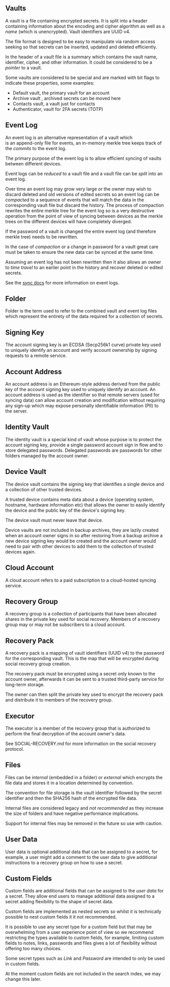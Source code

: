 ## Vaults

A vault is a file containing encrypted secrets. It is split 
into a header containing information about the encoding and 
cipher algorithm as well as a *name* (which is unencrypted). 
Vault identifiers are UUID v4.

The file format is designed to be easy to manipulate via random 
access seeking so that secrets can be inserted, updated and 
deleted efficiently.

In the header of a vault file is a summary which contains the vault 
name, identifier, cipher, and other information. It could be 
considered to be a *pointer* to a vault.

Some vaults are considered to be special and are marked with 
bit flags to indicate these properties, some examples:

* Default vault, the primary vault for an account
* Archive vault , archived secrets can be moved here
* Contacts vault, a vault just for contacts
* Authenticator, vault for 2FA secrets (TOTP)

## Event Log

An event log is an alternative representation of a vault which  
is an append-only file for events, an in-memory merkle tree 
keeps track of the *commits* to the event log.

The primary purpose of the event log is to allow efficient 
syncing of vaults between different devices.

Event logs can be *reduced* to a vault file and a vault file 
can be *split* into an event log.

Over time an event log may grow very large or the owner may wish 
to discard deleted and old versions of edited secrets so an event 
log can be *compacted* to a sequence of events that will match 
the data in the corresponding vault file but discard the history. 
The process of compaction rewrites the entire merkle tree for the 
event log so is a very destructive operation from the point of view 
of syncing between devices as the merkle trees on the different 
devices will have completely diverged.

If the password of a vault is changed the entire event log 
(and therefore merkle tree) needs to be rewritten.

In the case of *compaction* or a change in password for a 
vault great care must be taken to ensure the new data can 
be synced at the same time.

Assuming an event log has not been rewritten then it also 
allows an owner to *time travel* to an earlier point in the 
history and recover deleted or edited secrets.

See the [sync docs](/doc/sync.md) for more information 
on event logs.

## Folder

Folder is the term used to refer to the combined vault and event 
log files which represent the entirety of the data required 
for a collection of secrets.

## Signing Key

The account signing key is an ECDSA (Secp256k1 curve) private 
key used to uniquely identify an account and verify account 
ownership by signing requests to a remote service.

## Account Address

An account address is an Ethereum-style address derived from 
the public key of the account signing key used to uniquely 
identify an account. An account address is used as the identifier 
so that remote servers (used for syncing data) can allow account 
creation and modification without requiring any sign-up which 
may expose personally identifiable information (PII) to the server.

## Identity Vault

The identity vault is a special kind of vault whose purpose is 
to protect the account signing key, provide a single password 
account sign in flow and to store delegated passwords. 
Delegated passwords are passwords for other folders managed 
by the account owner.

## Device Vault

The device vault contains the signing key that identifies a single 
device and a collection of other trusted devices.

A trusted device contains meta data about a device (operating system, 
hostname, hardware information etc) that allows the owner to easily 
identify the device and the public key of the device's signing key.

The device vault must never leave that device.

Device vaults are not included in backup archives, they are lazily 
created when an account owner signs in so after restoring from a 
backup archive a new device signing key would be created and the 
account owner would need to pair with other devices to add them 
to the collection of trusted devices again.

## Cloud Account

A cloud account refers to a paid subscription to a cloud-hosted 
syncing service.

## Recovery Group

A recovery group is a collection of participants that have been 
allocated shares in the private key used for social recovery. Members 
of a recovery group may or may not be subscribers to a cloud account.

## Recovery Pack

A recovery pack is a mapping of vault identifiers (UUID v4) to 
the password for the corresponding vault. This is the map that 
will be encrypted during social recovery group creation.

The recovery pack must be encrypted using a secret only known to 
the account owner, afterwards it can be sent to a trusted 
third-party service for long-term storage.

The owner can then split the private key used to encrypt the 
recovery pack and distribute it to members of the recovery group. 

## Executor

The executor is a member of the recovery group that is authorized to 
perform the final decryption of the account owner's data.

See SOCIAL-RECOVERY.md for more information on the social recovery protocol.

## Files

Files can be *internal* (embedded in a folder) or *external* which 
encrypts the file data and stores it in a location determined by convention.

The convention for file storage is the vault identifier followed by the secret identifier and then the SHA256 hash of the encrypted file data.

Internal files are considered legacy and  *not recommended* as they 
increase the size of folders and have negative performance implications.

Support for internal files may be removed in the future so use with caution.

## User Data

User data is optional additional data that can be assigned to a secret, for example, a user might add a comment to the user data to give additional instructions to a recovery group on how to use a secret.

## Custom Fields

Custom fields are additional fields that can be assigned to the *user data* for a secret. They allow end users to manage additional data assigned to a secret adding flexibility to the shape of secret data.

Custom fields are implemented as nested secrets so whilst it is technically possible to nest custom fields it it not recommended.

It is possible to use any secret type for a custom field but that may be overwhelming from a user experience point of view so we recommend restricting the types available to custom fields, for example, limiting custom fields to notes, links, passwords and files gives a lot of flexibility without offering too many choices.

Some secret types such as *Link* and *Password* are intended to only be used in custom fields.

At the moment custom fields are not included in the search index, we may change this later.
